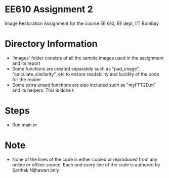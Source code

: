 # EE610 Assignment 2
Image Restoration Assignment for the course EE 610, EE dept, IIT Bombay

# Directory Information
- 'images' folder consists of all the sample images used in the assignment and its report
- Some functions are created separately such as "pad_image", "calculate_similarity", etc to ensure readability and lucidity of the code for the reader
- Some extra unsed functions are also included such as "myFFT2D.m" and its helpers. This is done t

# Steps 
- Run main.m


# Note
- None of the lines of the code is either copied or reproduced from any online or offline source. Each and every line of the code is authored by Sarthak Nijhawan only
